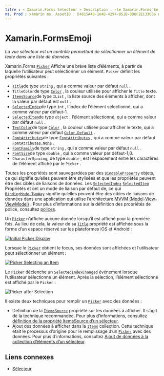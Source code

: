 ```yaml
---
titre : « Xamarin.Forms Sélecteur » Description : «le Xamarin.Forms Sélecteur affiche une liste succincte d’éléments, à partir de laquelle l’utilisateur peut sélectionner un élément. Cet article explique comment utiliser la classe Picker pour sélectionner un élément de texte dans une liste de données.
ms. Prod : xamarin ms. AssetID : D4815A4B-104B-4294-951B-BD8F2EC33C86 ms. Technology : xamarin-Forms Author : davidbritch ms. Author : dabritch ms. Date : 02/26/2019 No-Loc : [ Xamarin.Forms , Xamarin.Essentials ]
---
```


# <a name="xamarinforms-picker"></a>Xamarin.FormsEmoji

_La vue sélecteur est un contrôle permettant de sélectionner un élément de texte dans une liste de données._

Xamarin.Forms [`Picker`](xref:Xamarin.Forms.Picker) Affiche une brève liste d’éléments, à partir de laquelle l’utilisateur peut sélectionner un élément. `Picker` définit les propriétés suivantes :

- [`Title`](xref:Xamarin.Forms.Picker.Title)de type `string` , qui a comme valeur par défaut `null` .
- `TitleColor`de type [`Color`](xref:Xamarin.Forms.Color) , la couleur utilisée pour afficher le `Title` texte.
- [`ItemsSource`](xref:Xamarin.Forms.Picker.ItemsSource)de type `IList` , la liste source des éléments à afficher, dont la valeur par défaut est `null` .
- [`SelectedIndex`](xref:Xamarin.Forms.Picker.SelectedIndex)de type `int` , l’index de l’élément sélectionné, qui a comme valeur par défaut-1.
- [`SelectedItem`](xref:Xamarin.Forms.Picker.SelectedItem)de type `object` , l’élément sélectionné, qui a comme valeur par défaut `null` .
- [`TextColor`](xref:Xamarin.Forms.Picker.TextColor)de type [`Color`](xref:Xamarin.Forms.Color) , la couleur utilisée pour afficher le texte, qui a comme valeur par défaut [`Color.Default`](xref:Xamarin.Forms.Color.Default) .
- [`FontAttributes`](xref:Xamarin.Forms.Picker.FontAttributes)de type [`FontAttributes`](xref:Xamarin.Forms.FontAttributes) , qui a comme valeur par défaut [`FontAtributes.None`](xref:Xamarin.Forms.FontAttributes.None) .
- [`FontFamily`](xref:Xamarin.Forms.Picker.FontFamily)de type `string` , qui a comme valeur par défaut `null` .
- [`FontSize`](xref:Xamarin.Forms.Picker.FontSize)de type `double` , qui a comme valeur par défaut-1,0.
- `CharacterSpacing`, de type `double` , est l’espacement entre les caractères de l’élément affiché par le `Picker` .

Toutes les propriétés sont sauvegardées par des [`BindableProperty`](xref:Xamarin.Forms.BindableProperty) objets, ce qui signifie qu’elles peuvent être stylisées et que les propriétés peuvent être des cibles de liaisons de données. Les [`SelectedIndex`](xref:Xamarin.Forms.Picker.SelectedIndex) [`SelectedItem`](xref:Xamarin.Forms.Picker.SelectedItem) Propriétés et ont un mode de liaison par défaut de, ce qui [`BindingMode.TwoWay`](xref:Xamarin.Forms.BindingMode.TwoWay) signifie qu’elles peuvent être des cibles de liaisons de données dans une application qui utilise l’architecture [MVVM (Model-View-ViewModel)](~/xamarin-forms/enterprise-application-patterns/mvvm.md) . Pour plus d’informations sur la définition des propriétés de police, consultez [polices](~/xamarin-forms/user-interface/text/fonts.md).

Un [`Picker`](xref:Xamarin.Forms.Picker) n’affiche aucune donnée lorsqu’il est affiché pour la première fois. Au lieu de cela, la valeur de sa [`Title`](xref:Xamarin.Forms.Picker.Title) propriété est affichée sous la forme d’un espace réservé sur les plateformes iOS et Android :

[![](images/picker-initial.png "Initial Picker Display")](images/picker-initial-large.png#lightbox "Initial Picker Display")

Lorsque le [`Picker`](xref:Xamarin.Forms.Picker) obtient le focus, ses données sont affichées et l’utilisateur peut sélectionner un élément :

[![](images/picker-selection.png "Picker Selecting an Item")](images/picker-selection-large.png#lightbox "Picker Selecting an Item")

Le [`Picker`](xref:Xamarin.Forms.Picker) déclenche un [`SelectedIndexChanged`](xref:Xamarin.Forms.Picker.SelectedIndexChanged) événement lorsque l’utilisateur sélectionne un élément. Après la sélection, l’élément sélectionné est affiché par le `Picker` :

![](images/picker-after-selection.png "Picker after Selection")

Il existe deux techniques pour remplir un [`Picker`](xref:Xamarin.Forms.Picker) avec des données :

- Définition de la [`ItemsSource`](xref:Xamarin.Forms.Picker.ItemsSource) propriété sur les données à afficher. Il s’agit de la technique recommandée. Pour plus d’informations, consultez [définition de la propriété ItemsSource d’un sélecteur](populating-itemssource.md).
- Ajout des données à afficher dans la [`Items`](xref:Xamarin.Forms.Picker.Items) collection. Cette technique était le processus d’origine pour le remplissage d’un [`Picker`](xref:Xamarin.Forms.Picker) avec des données. Pour plus d’informations, consultez [Ajout de données à la collection d’éléments d’un sélecteur](populating-items.md).

## <a name="related-links"></a>Liens connexes

- [Sélecteur](xref:Xamarin.Forms.Picker)
